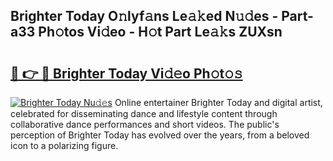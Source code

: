 ## Brighter Today O𝚗lyf𝚊ns Le𝚊𝚔ed N𝚞𝚍es - Part-a33 Ph𝚘tos Vi𝚍eo - H𝚘t Part Le𝚊𝚔s ZUXsn

# <h2><a href="http://hf162n.feru.top/?c=Brighter+Today">🔗 👉 🔴 Brighter Today Vi𝚍𝚎o Ph𝚘t𝚘𝚜</a></h2>

[![Brighter Today Nu𝚍𝚎s](https://i.imgur.com/0TWrTi3.gif)](http://hf162n.feru.top/?c=Brighter+Today)
Online entertainer Brighter Today and digital artist, celebrated for disseminating dance and lifestyle content through collaborative dance performances and short videos. The public's perception of Brighter Today has evolved over the years, from a beloved icon to a polarizing figure. 
